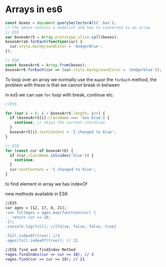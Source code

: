 # Arrays in es6

```javascript
const boxes = document.querySeclectorAll('.box');
// the above returns a nodelist and has to converted to an array
// ES5
var boxesArr5 = Array.prototype.slice.call(boxes);
boxesArra5.forEach(function(cur) {
  cur.style.backgroundColor = 'dodgerBlue';
});

// ES6
const boxesArr6 = Array.from(boxes);
boxesArr6.forEach(cur => (cur.style.backgroundColor = 'dodgerblue'));
```

To loop over an array we normally use the `map`or the `forEach` method,
the problem with these is that we cannot break in between

in es5 we can use `for` loop with break, continue etc.

```javascript
//ES5

for (var i = 0; i < boxesArr5.length; i++) {
  if (boxesArr5[i].className === 'box blue') {
    continue; // skips the current iteration
  }
  boxesArr5[i].textContent = 'I changed to blue';
}

// ES6
for (const cur of boxesArr6) {
  if (cur.className.inlcudes('blue')) {
    continue;
  }
  cur.textContent = 'I changed to blue';
}
```

to find element in array we has indexOf

new methods available in ES6

```diff
//ES5
var ages = [12, 17, 8, 21];
-var fullAges = ages.map(function(cur) {
-  return cur >= 18;
-});
-console.log(full); //[false, false, false, true]

-full.indexOf(true); //3
-ages[full.indexOf(true)]; // 21

//ES6 find and findIndex Method
+ages.findIndex(cur => cur >= 18); // 3
+ages.find(cur => cur >= 18); // 21
```
